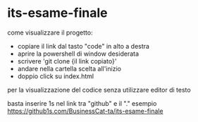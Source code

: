 # its-esame-finale

come visualizzare il progetto:

- copiare il link dal tasto "code" in alto a destra
- aprire la powershell di window desiderata
- scrivere 'git clone {il link copiato}'
- andare nella cartella scelta all'inizio
- doppio click su index.html

per la visualizzazione del codice senza utilizzare editor di testo

basta inserire 1s nel link tra "github" e il "." esempio https://github1s.com/BusinessCat-ta/its-esame-finale
